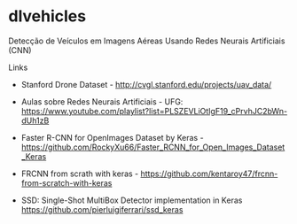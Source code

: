# dlvehicles
Detecção de Veículos em Imagens Aéreas Usando Redes Neurais Artificiais (CNN)




Links
- Stanford Drone Dataset - http://cvgl.stanford.edu/projects/uav_data/
- Aulas sobre Redes Neurais Artificiais - UFG: https://www.youtube.com/playlist?list=PLSZEVLiOtIgF19_cPrvhJC2bWn-dUh1zB

- Faster R-CNN for OpenImages Dataset by Keras - https://github.com/RockyXu66/Faster_RCNN_for_Open_Images_Dataset_Keras
- FRCNN from scrath with keras - https://github.com/kentaroy47/frcnn-from-scratch-with-keras
- SSD: Single-Shot MultiBox Detector implementation in Keras https://github.com/pierluigiferrari/ssd_keras
